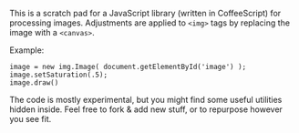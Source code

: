 This is a scratch pad for a JavaScript library (written in CoffeeScript) for processing images. Adjustments are applied to `<img>` tags by replacing the image with a `<canvas>`.
  
Example:

    image = new img.Image( document.getElementById('image') );
    image.setSaturation(.5);
    image.draw()
    
The code is mostly experimental, but you might find some useful utilities hidden inside. Feel free to fork & add new stuff, or to repurpose however you see fit.